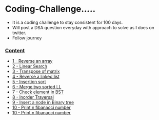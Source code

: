 # Coding-Challenge.....
  - It is a coding challenge to stay consistent for 100 days.
  - Will post a DSA question everyday with approach to solve as I does on twitter.
  - Follow journey
  
  
 ###  [Content]()
  - [1 - Reverse an array](https://github.com/prashantjagtap2909/Coding-Challenge/blob/main/Problems/01%20Reverse%20an%20array.md)
  - [2 - Linear Search](https://github.com/prashantjagtap2909/Coding-Challenge/blob/main/Problems/02%20Linear%20Search.md)
  - [3 - Transpose of matrix](https://github.com/prashantjagtap2909/Coding-Challenge/blob/main/Problems/03%20Transpose%20matrix.md)
  - [4 - Reverse a linked list](https://github.com/prashantjagtap2909/Coding-Challenge/blob/main/Problems/04%20Reverse%20a%20linked%20list.md)
  - [5 - Insertion sort](https://github.com/prashantjagtap2909/Coding-Challenge/blob/main/Problems/05%20Insertion%20sort.md)
  - [6 - Merge two sorted LL](https://github.com/prashantjagtap2909/Coding-Challenge/blob/main/Problems/06%20Merge%20two%20sorted%20LL.md)
  - [7 - Check element in BST]( https://github.com/prashantjagtap2909/Coding-Challenge/blob/main/Problems/07%20Check%20element%20in%20BST.md)
  - [8 - Inorder Traversal](https://github.com/prashantjagtap2909/Coding-Challenge/blob/main/Problems/08%20Inorder%20traversal.md)
 -  [9 - Insert a node in Binary tree](https://github.com/prashantjagtap2909/Coding-Challenge/blob/main/Problems/09%20Insert%20a%20node%20in%20Binary%20Tree.md)
 -  [10 - Print n fibanacci number](https://github.com/prashantjagtap2909/Coding-Challenge/blob/main/Problems/10%20%20Print%20first%20n%20fibanacci%20number.md)
 - [10 - Print n fibanacci number](https://github.com/prashantjagtap2909/Coding-Challenge/blob/main/Problems/10%20%20Print%20first%20n%20fibanacci%20number.md)

